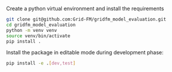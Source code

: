Create a python virtual environment and install the requirements
```bash
git clone git@github.com:Grid-FM/gridfm_model_evaluation.git
cd gridfm_model_evaluation
python -m venv venv
source venv/bin/activate
pip install .
```

Install the package in editable mode during development phase:

```bash
pip install -e .[dev,test]
```
